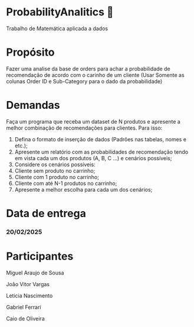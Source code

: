 # ProbabilityAnalitics 🔎
Trabalho de Matemática aplicada a dados

<h1>
  Propósito
</h1>
<p>
  Fazer uma analise da base de orders para achar a probabilidade de recomendação de acordo com o carinho de um cliente
  (Usar Somente as colunas Order ID e Sub-Category para o dado da probabilidade)
</p>
<h1>
  Demandas
</h1>
<p>
Faça um programa que receba um dataset de N produtos e apresente a melhor combinação de recomendações para clientes. Para isso:
  
1. Defina o formato de inserção de dados (Padrões nas tabelas, nomes e etc.);
2. Apresente um relatório com as probabilidades de recomendação tendo em vista cada um dos produtos
(A, B, C ...) e cenários possíveis;
3. Considere os cenários possíveis:
1. Cliente sem produto no carrinho;
2. Cliente com 1 produto no carrinho;
3. Cliente com até N-1 produtos no carrinho;
4. Apresente a melhor escolha para cada um dos cenários;
</p>

<h1>
  Data de entrega
</h1>

### 20/02/2025

<h1>
  Participantes
</h1>
<p>
  Miguel Araujo de Sousa
  
  João Vitor Vargas

  Leticia Nascimento

  Gabriel Ferrari

  Caio de Oliveira
</p>
